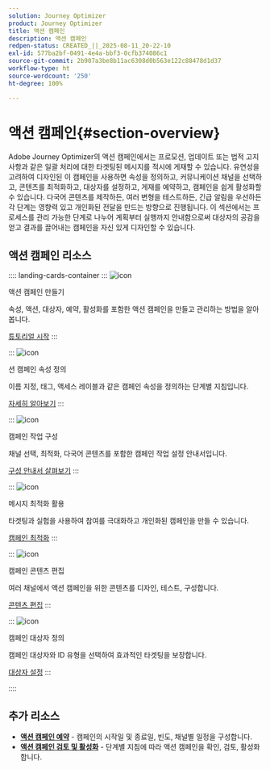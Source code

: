 ```yaml
---
solution: Journey Optimizer
product: Journey Optimizer
title: 액션 캠페인
description: 액션 캠페인
redpen-status: CREATED_||_2025-08-11_20-22-10
exl-id: 577ba2bf-0491-4e4a-bbf3-0cfb374086c1
source-git-commit: 2b907a3be8b11ac6308d0b563e122c88478d1d37
workflow-type: ht
source-wordcount: '250'
ht-degree: 100%

---
```


# 액션 캠페인{#section-overview}

Adobe Journey Optimizer의 액션 캠페인에서는 프로모션, 업데이트 또는 법적 고지 사항과 같은 일괄 처리에 대한 타겟팅된 메시지를 적시에 게재할 수 있습니다. 유연성을 고려하여 디자인된 이 캠페인을 사용하면 속성을 정의하고, 커뮤니케이션 채널을 선택하고, 콘텐츠를 최적화하고, 대상자를 설정하고, 게재를 예약하고, 캠페인을 쉽게 활성화할 수 있습니다. 다국어 콘텐츠를 제작하든, 여러 변형을 테스트하든, 긴급 알림을 우선하든 각 단계는 영향력 있고 개인화된 전달을 만드는 방향으로 진행됩니다. 이 섹션에서는 프로세스를 관리 가능한 단계로 나누어 계획부터 실행까지 안내함으로써 대상자의 공감을 얻고 결과를 끌어내는 캠페인을 자신 있게 디자인할 수 있습니다.

## 액션 캠페인 리소스

:::: landing-cards-container
:::
![icon](https://cdn.experienceleague.adobe.com/icons/circle-play.svg?lang=ko)

액션 캠페인 만들기

속성, 액션, 대상자, 예약, 활성화를 포함한 액션 캠페인을 만들고 관리하는 방법을 알아봅니다.

[튜토리얼 시작](../using/campaigns/create-campaign.md)
:::

:::
![icon](https://cdn.experienceleague.adobe.com/icons/gear.svg?lang=ko)

션 캠페인 속성 정의

이름 지정, 태그, 액세스 레이블과 같은 캠페인 속성을 정의하는 단계별 지침입니다.

[자세히 알아보기](../using/campaigns/campaign-properties.md)
:::

:::
![icon](https://cdn.experienceleague.adobe.com/icons/list-check.svg?lang=ko)

캠페인 작업 구성

채널 선택, 최적화, 다국어 콘텐츠를 포함한 캠페인 작업 설정 안내서입니다.

[구성 안내서 살펴보기](../using/campaigns/campaign-action.md)
:::

:::
![icon](https://cdn.experienceleague.adobe.com/icons/bullseye.svg?lang=ko)

메시지 최적화 활용

타겟팅과 실험을 사용하여 참여를 극대화하고 개인화된 캠페인을 만들 수 있습니다.

[캠페인 최적화](../using/campaigns/campaigns-message-optimization.md)
:::

:::
![icon](https://cdn.experienceleague.adobe.com/icons/pencil-alt.svg?lang=ko)

캠페인 콘텐츠 편집

여러 채널에서 액션 캠페인을 위한 콘텐츠를 디자인, 테스트, 구성합니다.

[콘텐츠 편집](../using/campaigns/campaign-content.md)
:::

:::
![icon](https://cdn.experienceleague.adobe.com/icons/users.svg?lang=ko)

캠페인 대상자 정의

캠페인 대상자와 ID 유형을 선택하여 효과적인 타겟팅을 보장합니다.

[대상자 설정](../using/campaigns/campaign-audience.md)
:::

::::


## 추가 리소스

- **[액션 캠페인 예약](../using/campaigns/campaign-schedule.md)** - 캠페인의 시작일 및 종료일, 빈도, 채널별 일정을 구성합니다.
- **[액션 캠페인 검토 및 활성화](../using/campaigns/review-activate-campaign.md)** - 단계별 지침에 따라 액션 캠페인을 확인, 검토, 활성화합니다.
